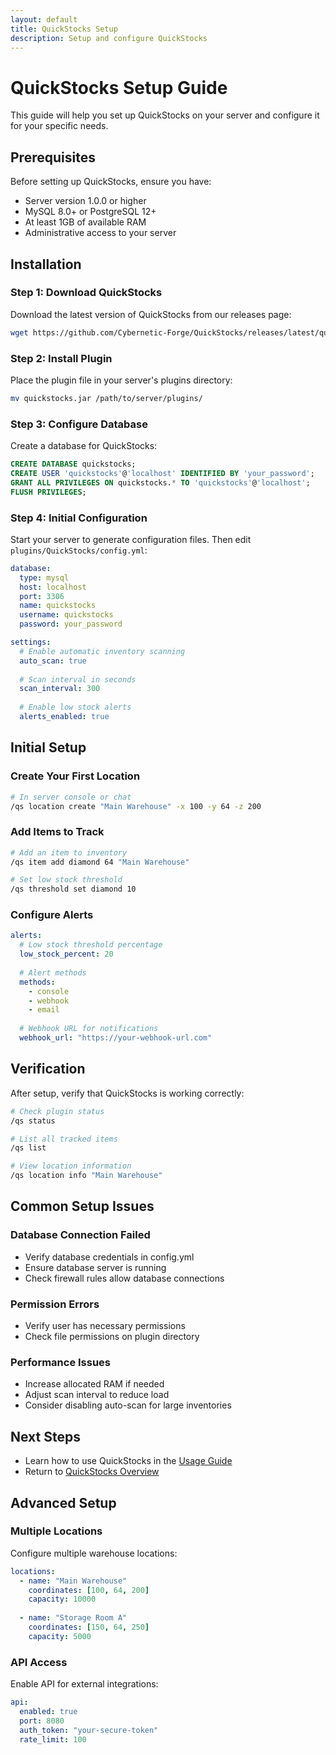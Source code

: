 ```yaml
---
layout: default
title: QuickStocks Setup
description: Setup and configure QuickStocks
---
```


# QuickStocks Setup Guide

This guide will help you set up QuickStocks on your server and configure it for your specific needs.

## Prerequisites

Before setting up QuickStocks, ensure you have:

- Server version 1.0.0 or higher
- MySQL 8.0+ or PostgreSQL 12+
- At least 1GB of available RAM
- Administrative access to your server

## Installation

### Step 1: Download QuickStocks

Download the latest version of QuickStocks from our releases page:

```bash
wget https://github.com/Cybernetic-Forge/QuickStocks/releases/latest/quickstocks.jar
```

### Step 2: Install Plugin

Place the plugin file in your server's plugins directory:

```bash
mv quickstocks.jar /path/to/server/plugins/
```

### Step 3: Configure Database

Create a database for QuickStocks:

```sql
CREATE DATABASE quickstocks;
CREATE USER 'quickstocks'@'localhost' IDENTIFIED BY 'your_password';
GRANT ALL PRIVILEGES ON quickstocks.* TO 'quickstocks'@'localhost';
FLUSH PRIVILEGES;
```

### Step 4: Initial Configuration

Start your server to generate configuration files. Then edit `plugins/QuickStocks/config.yml`:

```yaml
database:
  type: mysql
  host: localhost
  port: 3306
  name: quickstocks
  username: quickstocks
  password: your_password

settings:
  # Enable automatic inventory scanning
  auto_scan: true
  
  # Scan interval in seconds
  scan_interval: 300
  
  # Enable low stock alerts
  alerts_enabled: true
```

## Initial Setup

### Create Your First Location

```bash
# In server console or chat
/qs location create "Main Warehouse" -x 100 -y 64 -z 200
```

### Add Items to Track

```bash
# Add an item to inventory
/qs item add diamond 64 "Main Warehouse"

# Set low stock threshold
/qs threshold set diamond 10
```

### Configure Alerts

```yaml
alerts:
  # Low stock threshold percentage
  low_stock_percent: 20
  
  # Alert methods
  methods:
    - console
    - webhook
    - email
  
  # Webhook URL for notifications
  webhook_url: "https://your-webhook-url.com"
```

## Verification

After setup, verify that QuickStocks is working correctly:

```bash
# Check plugin status
/qs status

# List all tracked items
/qs list

# View location information
/qs location info "Main Warehouse"
```

## Common Setup Issues

### Database Connection Failed

- Verify database credentials in config.yml
- Ensure database server is running
- Check firewall rules allow database connections

### Permission Errors

- Verify user has necessary permissions
- Check file permissions on plugin directory

### Performance Issues

- Increase allocated RAM if needed
- Adjust scan interval to reduce load
- Consider disabling auto-scan for large inventories

## Next Steps

- Learn how to use QuickStocks in the [Usage Guide](../usage/)
- Return to [QuickStocks Overview](../)

## Advanced Setup

### Multiple Locations

Configure multiple warehouse locations:

```yaml
locations:
  - name: "Main Warehouse"
    coordinates: [100, 64, 200]
    capacity: 10000
    
  - name: "Storage Room A"
    coordinates: [150, 64, 250]
    capacity: 5000
```

### API Access

Enable API for external integrations:

```yaml
api:
  enabled: true
  port: 8080
  auth_token: "your-secure-token"
  rate_limit: 100
```
